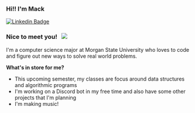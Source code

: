 ### Hi!! I'm Mack

[![Linkedin Badge](https://img.shields.io/badge/-LinkedIn-0e76a8?style=flat-square&logo=Linkedin&logoColor=white)](https://www.linkedin.com/in/mackinley-hill-2a9996222/)

### Nice to meet you! &nbsp; ![](https://visitor-badge.glitch.me/badge?page_id=EllaRekow.EllaRekow)

I'm a computer science major at Morgan State University who loves to code and figure out new ways to solve real world problems.

**What's in store for me?**

- This upcoming semester, my classes are focus around data structures and algorithmic programs
- I'm working on a Discord bot in my free time and also have some other projects that I'm planning
- I'm making music!